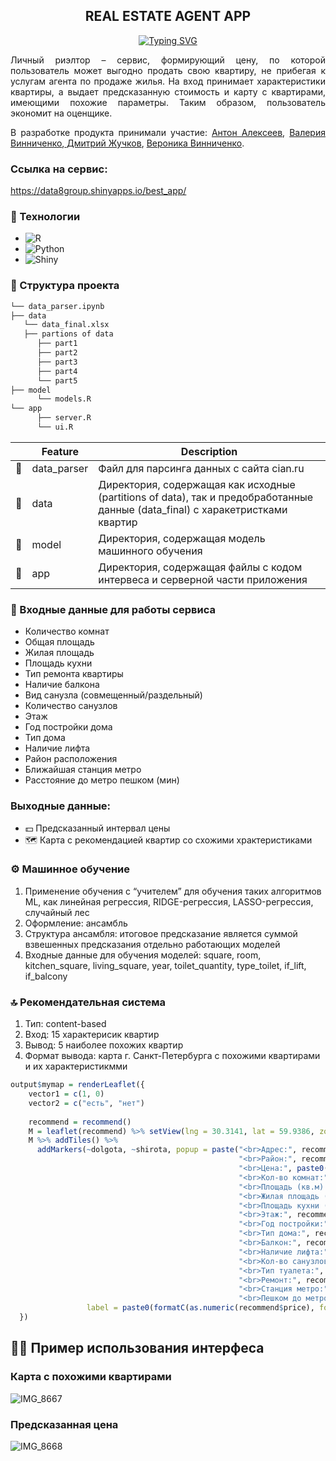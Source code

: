 <h2 align = center>REAL ESTATE AGENT APP</h2>
<p align = center><a href="https://git.io/typing-svg"><img src="https://readme-typing-svg.demolab.com?font=Pixelify+Sans&pause=1000&random=false&width=600&lines=%D0%A1%D0%B5%D1%80%D0%B2%D0%B8%D1%81+%D0%B4%D0%BB%D1%8F+%D0%BF%D1%80%D0%B5%D0%B4%D1%81%D0%BA%D0%B0%D0%B7%D0%B0%D0%BD%D0%B8%D1%8F+%D1%86%D0%B5%D0%BD%D1%8B+%D0%BF%D1%80%D0%BE%D0%B4%D0%B0%D0%B6%D0%B8+%D0%BA%D0%B2%D0%B0%D1%80%D1%82%D0%B8%D1%80%D1%8B" alt="Typing SVG" /></a></p>
<div align="justify">Личный риэлтор – сервис, формирующий цену, по которой пользователь может выгодно продать свою квартиру, не прибегая к услугам агента по продаже жилья. На вход принимает характеристики квартиры, а выдает предсказанную стоимость и карту с квартирами, имеющими похожие параметры. Таким образом, пользователь экономит на оценщике.
  
В разработке продукта принимали участие: <a href = "https://github.com/jinAntonik"> Антон Алексеев</a>, <a href = "https://github.com/"> Валерия Винниченко</a>,<a href = "https://github.com/"> Дмитрий Жучков</a>, <a href = "https://github.com/veronikavinnichenko">Вероника Винниченко</a>.</div>

### Ссылка на сервис: 
https://data8group.shinyapps.io/best_app/


### 🔧 Технологии

* ![R](https://img.shields.io/badge/R-276DC3?style=plastic&logo=r&logoColor=white)
* ![Python](https://img.shields.io/badge/Python%20-%20white?style=plastic&logo=python&logoColor=yellow&color=%234682B4)
* ![Shiny](https://img.shields.io/badge/Shiny-8A2BE2)


### 📂 Структура проекта

```sh
└── data_parser.ipynb
├── data
   └── data_final.xlsx
   ├── partions of data
      ├── part1
      ├── part2
      ├── part3
      ├── part4
      └── part5
├── model
      └── models.R
└── app
      ├── server.R
      └── ui.R
```
|    |   Feature         | Description |
|----|-------------------|---------------------------------------------------------------|
| 📄 | data_parser    | Файл для парсинга данных с сайта cian.ru
| 📔 | data  |Директория, содержащая как исходные (partitions of data), так и предобработанные данные (data_final) с харакетристками квартир  |
| 📔 | model  | Директория, содержащая модель машинного обучения|
| 📔 | app |  Директория, содержащая файлы с кодом интервеса и серверной части приложения |


### 💽 Входные данные для работы сервиса

* Количество комнат
* Общая площадь
* Жилая площадь
* Площадь кухни
* Тип ремонта квартиры
* Наличие балкона
* Вид санузла (совмещенный/раздельный)
* Количество санузлов
* Этаж
* Год постройки дома
* Тип дома
* Наличие лифта
* Район расположения
* Ближайшая станция метро
* Расстояние до метро пешком (мин)


### Выходные данные:

* 💵 Предсказанный интервал цены
* 🗺️ Карта с рекомендацией квартир со схожими храктеристиками

### ⚙️ Машинное обучение

<ol>
  <li>Применение обучения с “учителем” для обучения таких алгоритмов ML, как линейная регрессия, RIDGE-регрессия, LASSO-регрессия, случайный лес</li>
  <li>Оформление: ансамбль</li>
  <li>Структура ансамбля: итоговое предсказание является суммой взвешенных предсказания отдельно работающих моделей</li>
  <li>Входные данные для обучения моделей: square, room, kitchen_square, living_square, year, toilet_quantity, type_toilet, if_lift, if_balcony</li>
</ol>

### 🔝 Рекомендательная система
<ol>
  <li>Тип: content-based</li>
  <li>Вход: 15 характерисик квартир</li>
  <li>Вывод: 5 наиболее похожих квартир</li>
  <li>Формат вывода: карта г. Санкт-Петербурга с похожими квартирами и их характеристикмми</li>
</ol>

```r
output$mymap = renderLeaflet({
    vector1 = c(1, 0)
    vector2 = c("есть", "нет")
    
    recommend = recommend()
    M = leaflet(recommend) %>% setView(lng = 30.3141, lat = 59.9386, zoom = 10)
    M %>% addTiles() %>%
      addMarkers(~dolgota, ~shirota, popup = paste("<br>Адрес:", recommend$addr,
                                                   "<br>Район:", recommend$district,
                                                   "<br>Цена:", paste0(formatC(as.numeric(recommend$price), format="f", digits=0, big.mark="'"), " ₽"),
                                                   "<br>Кол-во комнат:", recommend$rooms,
                                                   "<br>Площадь (кв.м):", recommend$square,
                                                   "<br>Жилая площадь (кв.м):", recommend$living_square,
                                                   "<br>Площадь кухни (кв.м):", recommend$kitchen_square,
                                                   "<br>Этаж:", recommend$floor,
                                                   "<br>Год постройки:", recommend$year,
                                                   "<br>Тип дома:", recommend$housetype,
                                                   "<br>Балкон:", recommend$if_balcony,
                                                   "<br>Наличие лифта:", recommend$if_lift,
                                                   "<br>Кол-во санузлов:", recommend$toilet_quantity,
                                                   "<br>Тип туалета:", recommend$type_toilet,
                                                   "<br>Ремонт:", recommend$remont,
                                                   "<br>Станция метро:", recommend$subway_TRUE,
                                                   "<br>Пешком до метро (мин):", recommend$subway_dist_peshkom_TRUE),
                 label = paste0(formatC(as.numeric(recommend$price), format="f", digits=0, big.mark="'"), " ₽"))
  })
```

## 👩‍💻 Пример использования интерфеса

### Карта с похожими квартирами
![IMG_8667](https://github.com/veronikavinnichenko/bum-s-bucket/assets/127980580/e2d36a00-ffa1-42eb-bea3-5d4d7d81f4fc)

### Предсказанная цена
![IMG_8668](https://github.com/veronikavinnichenko/bum-s-bucket/assets/127980580/62a72b8a-d0dd-44d6-8a2c-2bb354c5191b)

